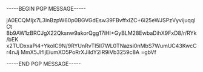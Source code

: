 -----BEGIN PGP MESSAGE-----

jA0ECQMIjx7L3lnBzpW60p0BGVGdEsw39FBvffxIZC+6i25eWJSPzVyvijuqqlCt
8b9AW1zBRCJgX22Qksnw9akorQgg17iHI+GyBLM28EwbaDihX9FxD8/r/RYk/bEK
x2TUDxxaPi4+YkoIC9N/9RYUnRvTI5lI7WL0TNazsi0nMbS7WumUC43KwcCr4nJj
MmX5JlfIjEiumXO5PoRrXJiIdY2IR9iVb3259c8A
=gbVf

-----END PGP MESSAGE-----
